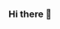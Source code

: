 ### Hi there 👋

<!--
**filipesouzadev/filipesouzadev** is a ✨ _special_ ✨ repository because its `README.md` (this file) appears on your GitHub profile.

Here are some ideas to get you started:

- 🔭 I’m currently working on ME CONTRATA
- 🌱 I’m currently learning Javascript, Ruby, Estrutura de Dados, Lógica de Programação.
- 🤔 I’m looking for help with Javascript e Lógica de Programação.
- 💬 Ask me about ...
- 📫 How to reach me: filipe.bsouza14@gmail.com
- 😄 Pronouns: Ele/He
- ⚡ Fun fact: Sim, eu canto mal.
-->
